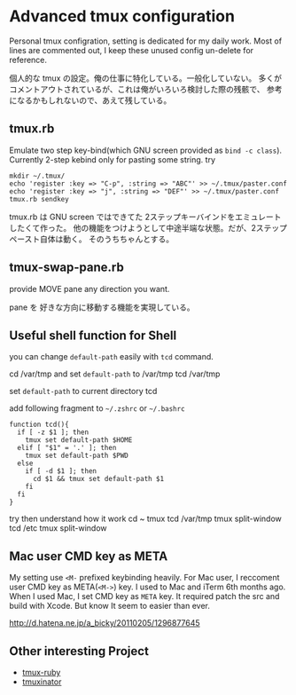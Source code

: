 Advanced tmux configuration
==================================
Personal tmux configration, setting is dedicated for my daily work.
Most of lines are commented out, I keep these unused config un-delete for reference.

個人的な tmux の設定。俺の仕事に特化している。一般化していない。
多くがコメントアウトされているが、これは俺がいろいろ検討した際の残骸で、
参考になるかもしれないので、あえて残している。

## tmux.rb
Emulate two step key-bind(which GNU screen provided as `bind -c class`).
Currently 2-step kebind only for pasting some string.
try

    mkdir ~/.tmux/
    echo 'register :key => "C-p", :string => "ABC"' >> ~/.tmux/paster.conf
    echo 'register :key => "j", :string => "DEF"' >> ~/.tmux/paster.conf
    tmux.rb sendkey


tmux.rb は GNU screen ではできてた 2ステップキーバインドをエミュレートしたくて作った。
他の機能をつけようとして中途半端な状態。だが、2ステップペースト自体は動く。
そのうちちゃんとする。

## tmux-swap-pane.rb
provide MOVE pane any direction you want.

pane を 好きな方向に移動する機能を実現している。

## Useful shell function for Shell
you can change `default-path` easily with `tcd` command.

cd /var/tmp and set `default-path` to /var/tmp
    tcd /var/tmp

set `default-path` to current directory
    tcd<Enter>

add following fragment to `~/.zshrc` or `~/.bashrc`

    function tcd(){
      if [ -z $1 ]; then
        tmux set default-path $HOME
      elif [ "$1" = '.' ]; then
        tmux set default-path $PWD
      else
        if [ -d $1 ]; then
          cd $1 && tmux set default-path $1
        fi
      fi
    } 

try then understand how it work
    cd ~
    tmux 
    tcd /var/tmp
    tmux split-window
    tcd /etc
    tmux split-window

## Mac user CMD key as META
My setting use `<M-` prefixed keybinding heavily.
For Mac user, I reccoment user CMD key as META(`<M->`) key.
I used to Mac and iTerm 6th months ago.
When I used Mac, I set CMD key as `META` key.
It required patch the src and build with Xcode.
But know It seem to easier than ever.

http://d.hatena.ne.jp/a_bicky/20110205/1296877645

## Other interesting Project
* [tmux-ruby](https://github.com/dominikh/tmux-ruby)
* [tmuxinator](https://github.com/aziz/tmuxinator)
